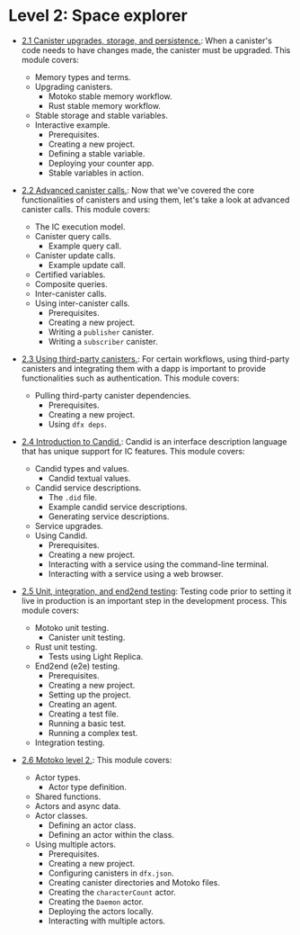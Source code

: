 # Level 2: Space explorer

- [2.1 Canister upgrades, storage, and persistence.](2.1-storage-persistence.md): When a canister's code needs to have changes made, the canister must be upgraded. This module covers:
    - Memory types and terms.
    - Upgrading canisters.
	    - Motoko stable memory workflow.
	    - Rust stable memory workflow.
    - Stable storage and stable variables.
    - Interactive example.
	    - Prerequisites.
	    - Creating a new project.
	    - Defining a stable variable.
	    - Deploying your counter app.
	    - Stable variables in action.

- [2.2 Advanced canister calls.](2.2-advanced-canister-calls.md): Now that we've covered the core functionalities of canisters and using them, let's take a look at advanced canister calls. This module covers:
    - The IC execution model.
    - Canister query calls.
	    - Example query call.
    - Canister update calls.
	    - Example update call.
    - Certified variables.
    - Composite queries.
    - Inter-canister calls.
    - Using inter-canister calls.
	    - Prerequisites.
	    - Creating a new project.
	    - Writing a `publisher` canister.
	    - Writing a `subscriber` canister.
    
- [2.3 Using third-party canisters.](2.3-third-party-canisters.md): For certain workflows, using third-party canisters and integrating them with a dapp is important to provide functionalities such as authentication. This module covers:
    - Pulling third-party canister dependencies.
	    - Prerequisites.
	    - Creating a new project.
	    - Using `dfx deps`.

- [2.4 Introduction to Candid.](2.4-intro-candid.md): Candid is an interface description language that has unique support for IC features. This module covers:
    - Candid types and values.
	    - Candid textual values.
    - Candid service descriptions.
	    - The `.did` file.
	    - Example candid service descriptions.
	    - Generating service descriptions.
    - Service upgrades.
    - Using Candid.
	    - Prerequisites.
	    - Creating a new project.
	    - Interacting with a service using the command-line terminal.
	    - Interacting with a service using a web browser.

- [2.5 Unit, integration, and end2end testing](2.5-unit-testing.md): Testing code prior to setting it live in production is an important step in the development process. This module covers:
    - Motoko unit testing.
	    - Canister unit testing.
    - Rust unit testing.
	    - Tests using Light Replica.
    - End2end (e2e) testing.
	    - Prerequisites.
	    - Creating a new project.
	    - Setting up the project.
	    - Creating an agent.
	    - Creating a test file.
	    - Running a basic test.
	    - Running a complex test.
    - Integration testing.

- [2.6 Motoko level 2.](2.6-motoko-lvl2.md): This module covers:
    - Actor types.
        - Actor type definition.
    - Shared functions.
    - Actors and async data.
    - Actor classes.
        - Defining an actor class.
        - Defining an actor within the class.
    - Using multiple actors.
        - Prerequisites.
        - Creating a new project.
        - Configuring canisters in `dfx.json`.
        - Creating canister directories and Motoko files.
        - Creating the `characterCount` actor.
        - Creating the `Daemon` actor.
        - Deploying the actors locally.
        - Interacting with multiple actors.
